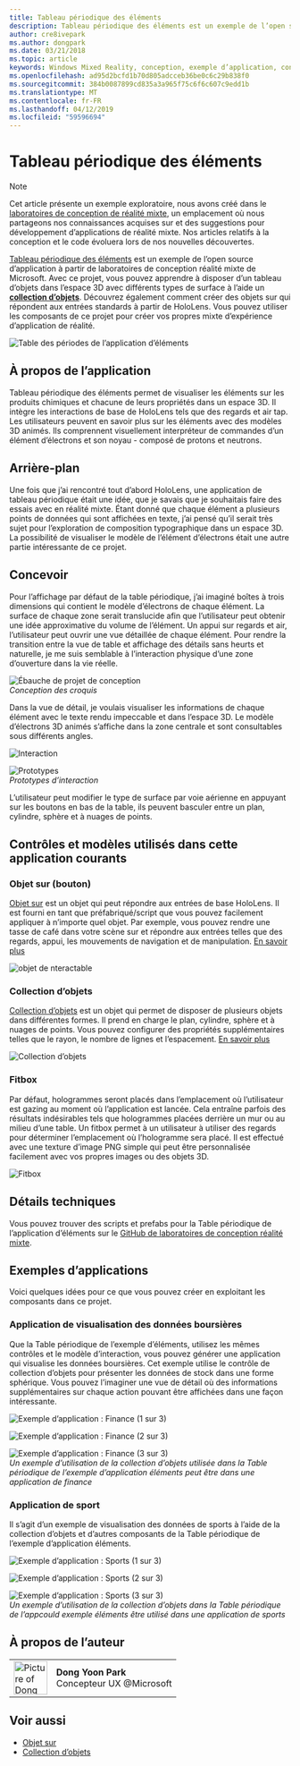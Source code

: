 ```yaml
---
title: Tableau périodique des éléments
description: Tableau périodique des éléments est un exemple de l’open source d’application à partir mixte réalité conception Labs de Microsoft, où vous pouvez apprendre à disposer d’un tableau d’objets dans l’espace 3D avec différents types de surface à l’aide d’une collection d’objets.
author: cre8ivepark
ms.author: dongpark
ms.date: 03/21/2018
ms.topic: article
keywords: Windows Mixed Reality, conception, exemple d’application, contrôles
ms.openlocfilehash: ad95d2bcfd1b70d805adcceb36be0c6c29b838f0
ms.sourcegitcommit: 384b0087899cd835a3a965f75c6f6c607c9edd1b
ms.translationtype: MT
ms.contentlocale: fr-FR
ms.lasthandoff: 04/12/2019
ms.locfileid: "59596694"
---
```

# <a name="periodic-table-of-the-elements"></a>Tableau périodique des éléments

>[!NOTE]
>Cet article présente un exemple exploratoire, nous avons créé dans le [laboratoires de conception de réalité mixte](https://github.com/Microsoft/MRDesignLabs_Unity), un emplacement où nous partageons nos connaissances acquises sur et des suggestions pour développement d’applications de réalité mixte. Nos articles relatifs à la conception et le code évoluera lors de nos nouvelles découvertes.

[Tableau périodique des éléments](https://github.com/Microsoft/MRDesignLabs_Unity_PeriodicTable) est un exemple de l’open source d’application à partir de laboratoires de conception réalité mixte de Microsoft. Avec ce projet, vous pouvez apprendre à disposer d’un tableau d’objets dans l’espace 3D avec différents types de surface à l’aide un  **[collection d’objets](object-collection.md)**. Découvrez également comment créer des objets sur qui répondent aux entrées standards à partir de HoloLens. Vous pouvez utiliser les composants de ce projet pour créer vos propres mixte d’expérience d’application de réalité.

![Table des périodes de l’application d’éléments](images/640px-periodictable-hero.jpg)

## <a name="about-the-app"></a>À propos de l’application

Tableau périodique des éléments permet de visualiser les éléments sur les produits chimiques et chacune de leurs propriétés dans un espace 3D. Il intègre les interactions de base de HoloLens tels que des regards et air tap. Les utilisateurs peuvent en savoir plus sur les éléments avec des modèles 3D animés. Ils comprennent visuellement interpréteur de commandes d’un élément d’électrons et son noyau - composé de protons et neutrons.

## <a name="background"></a>Arrière-plan

Une fois que j’ai rencontré tout d’abord HoloLens, une application de tableau périodique était une idée, que je savais que je souhaitais faire des essais avec en réalité mixte. Étant donné que chaque élément a plusieurs points de données qui sont affichées en texte, j’ai pensé qu’il serait très sujet pour l’exploration de composition typographique dans un espace 3D. La possibilité de visualiser le modèle de l’élément d’électrons était une autre partie intéressante de ce projet.

## <a name="design"></a>Concevoir

Pour l’affichage par défaut de la table périodique, j’ai imaginé boîtes à trois dimensions qui contient le modèle d’électrons de chaque élément. La surface de chaque zone serait translucide afin que l’utilisateur peut obtenir une idée approximative du volume de l’élément. Un appui sur regards et air, l’utilisateur peut ouvrir une vue détaillée de chaque élément. Pour rendre la transition entre la vue de table et affichage des détails sans heurts et naturelle, je me suis semblable à l’interaction physique d’une zone d’ouverture dans la vie réelle.

![Ébauche de projet de conception](images/640px-sketch20170406.jpg)<br>
*Conception des croquis*

Dans la vue de détail, je voulais visualiser les informations de chaque élément avec le texte rendu impeccable et dans l’espace 3D. Le modèle d’électrons 3D animés s’affiche dans la zone centrale et sont consultables sous différents angles.

![Interaction](images/640px-periodictable-interaction.jpg)

![Prototypes](images/640px-periodictable-prototypes.jpg)<br>
*Prototypes d’interaction*

L’utilisateur peut modifier le type de surface par voie aérienne en appuyant sur les boutons en bas de la table, ils peuvent basculer entre un plan, cylindre, sphère et à nuages de points.

## <a name="common-controls-and-patterns-used-in-this-app"></a>Contrôles et modèles utilisés dans cette application courants

### <a name="interactable-object-button"></a>Objet sur (bouton)

[Objet sur](interactable-object.md) est un objet qui peut répondre aux entrées de base HoloLens. Il est fourni en tant que préfabriqué/script que vous pouvez facilement appliquer à n’importe quel objet. Par exemple, vous pouvez rendre une tasse de café dans votre scène sur et répondre aux entrées telles que des regards, appui, les mouvements de navigation et de manipulation. [En savoir plus](interactable-object.md)

![objet de nteractable](images/640px-periodictable-interactableobject.jpg)

### <a name="object-collection"></a>Collection d’objets

[Collection d’objets](object-collection.md) est un objet qui permet de disposer de plusieurs objets dans différentes formes. Il prend en charge le plan, cylindre, sphère et à nuages de points. Vous pouvez configurer des propriétés supplémentaires telles que le rayon, le nombre de lignes et l’espacement. [En savoir plus](object-collection.md)

![Collection d’objets](images/640px-periodictable-collections.jpg)

### <a name="fitbox"></a>Fitbox

Par défaut, hologrammes seront placés dans l’emplacement où l’utilisateur est gazing au moment où l’application est lancée. Cela entraîne parfois des résultats indésirables tels que hologrammes placées derrière un mur ou au milieu d’une table. Un fitbox permet à un utilisateur à utiliser des regards pour déterminer l’emplacement où l’hologramme sera placé. Il est effectué avec une texture d’image PNG simple qui peut être personnalisée facilement avec vos propres images ou des objets 3D.

![Fitbox](images/450px-periodictable-fitbox.jpg)

## <a name="technical-details"></a>Détails techniques

Vous pouvez trouver des scripts et prefabs pour la Table périodique de l’application d’éléments sur le [GitHub de laboratoires de conception réalité mixte](https://github.com/Microsoft/MRDesignLabs_Unity_PeriodicTable).

## <a name="application-examples"></a>Exemples d’applications

Voici quelques idées pour ce que vous pouvez créer en exploitant les composants dans ce projet.

### <a name="stock-data-visualization-app"></a>Application de visualisation des données boursières

Que la Table périodique de l’exemple d’éléments, utilisez les mêmes contrôles et le modèle d’interaction, vous pouvez générer une application qui visualise les données boursières. Cet exemple utilise le contrôle de collection d’objets pour présenter les données de stock dans une forme sphérique. Vous pouvez l’imaginer une vue de détail où des informations supplémentaires sur chaque action pouvant être affichées dans une façon intéressante.

![Exemple d’application : Finance (1 sur 3)](images/640px-periodictable-applicationexamples-finance1.jpg)

![Exemple d’application : Finance (2 sur 3)](images/640px-periodictable-applicationexamples-finance2.jpg)

![Exemple d’application : Finance (3 sur 3)](images/640px-periodictable-applicationexamples-finance3.jpg)<br>
*Un exemple d’utilisation de la collection d’objets utilisée dans la Table périodique de l’exemple d’application éléments peut être dans une application de finance*

### <a name="sports-app"></a>Application de sport

Il s’agit d’un exemple de visualisation des données de sports à l’aide de la collection d’objets et d’autres composants de la Table périodique de l’exemple d’application éléments.

![Exemple d’application : Sports (1 sur 3)](images/640px-periodictable-applicationexamples-sports0.jpg)

![Exemple d’application : Sports (2 sur 3)](images/640px-periodictable-applicationexamples-sports1.jpg)

![Exemple d’application : Sports (3 sur 3)](images/640px-periodictable-applicationexamples-sports3.jpg)<br>
*Un exemple d’utilisation de la collection d’objets dans la Table périodique de l’appcould exemple éléments être utilisé dans une application de sports*

## <a name="about-the-author"></a>À propos de l’auteur

<table style="border-collapse:collapse" padding-left="0px">
<tr>
<td style="border-style: none" width="60px"><img alt="Picture of Dong Yoon Park" width="60" height="60" src="images/dongyoonpark.jpg"></td>
<td style="border-style: none"><b>Dong Yoon Park</b><br>Concepteur UX @Microsoft</td>
</tr>
</table>

## <a name="see-also"></a>Voir aussi

* [Objet sur](interactable-object.md)
* [Collection d’objets](object-collection.md)
